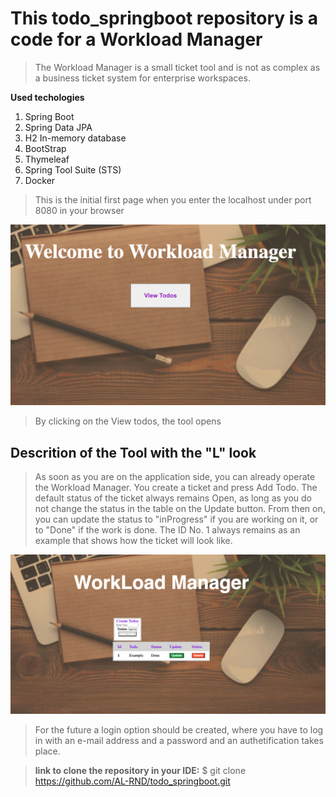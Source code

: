 # This todo_springboot repository is a code for a Workload Manager

>The Workload Manager is a small ticket tool and is not as complex as a business ticket system for enterprise workspaces.

**Used techologies**

1. Spring Boot
2. Spring Data JPA
3. H2 In-memory database
4. BootStrap
5. Thymeleaf
6. Spring Tool Suite (STS)
7. Docker


>This is the initial first page when you enter the localhost under port 8080 in your browser

![alt text](https://github.com/AL-RND/todo_springboot/blob/bef1d9898515c5c5d095eba49fef5f5c9488b56f/src/main/resources/static/images/startpage.jpg)

>By clicking on the View todos, the tool opens


## **Descrition of the Tool with the "L" look**

>As soon as you are on the application side, you can already operate the Workload Manager. You create a ticket and press Add Todo. The default status of the ticket always remains Open, as long as you do not change the status in the table on the Update button. From then on, you can update the status to "inProgress" if you are working on it, or to "Done" if the work is done. The ID No. 1 always remains as an example that shows how the ticket will look like.

![alt text](https://github.com/AL-RND/todo_springboot/blob/37d5eb786c33d581026074a9a300443510f0d01c/src/main/resources/static/images/applikationpage.jpg)

>For the future a login option should be created, where you have to log in with an e-mail address and a password and an authetification takes place.

>**link to clone the repository in your IDE:**
$ git clone https://github.com/AL-RND/todo_springboot.git
